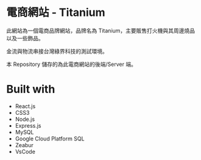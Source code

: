 # 電商網站 - Titanium

此網站為一個電商品牌網站，品牌名為 Titanium，主要販售打火機與其周邊燒品以及一些飾品。

金流與物流串接台灣綠界科技的測試環境。

本 Repository 儲存的為此電商網站的後端/Server 端。

# Built with

- React.js
- CSS3
- Node.js
- Express.js
- MySQL
- Google Cloud Platform SQL
- Zeabur
- VsCode

